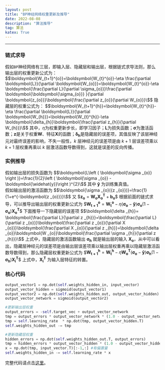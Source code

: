 ```yaml
---
layout: post	
title: "BP神经网络权重更新及推导"	
date: 2022-08-08	
description: "算法推导"	
tag: 算法
katex: True	
---
```


---
### 链式求导
假如`BP`神经网络有三层，即输入层、隐藏层和输出层，根据链式求导法则，那么输出层的权重更新公式为：
\$$\boldsymbol{W_{t+1}^{o}}=\boldsymbol{W_{t}^{o}}-\eta \frac{\partial \boldsymbol{L}}{\partial \boldsymbol{W_{o}}}=\boldsymbol{W_{t}^{o}}-\eta \boldsymbol{\frac{\partial L}{\partial \sigma_{o}}}\frac{\partial \boldsymbol{\boldsymbol{\sigma_{o}}} }{\partial \boldsymbol{z_{o}}}\boldsymbol{\frac{\partial z_{o}}{\partial W_{o}}}\$$
隐藏层的权重公式为：
\$$\boldsymbol{W_{t+1}^{h}}=\boldsymbol{W_{t}^{h}}-\eta \frac{\partial \boldsymbol{L}}{\partial \boldsymbol{W_{h}}}=\boldsymbol{W_{t}^{h}}-\eta \boldsymbol{\delta_{h}}\boldsymbol{\frac{\partial z_{h}}{\partial W_{h}}}\$$
其中，$\eta$为权重更新步长，即学习因子；$\boldsymbol{L}$为损失函数；$\boldsymbol{\sigma}$为激活函数；$\boldsymbol{z}$是关于权重$\boldsymbol{W}$、特征$\boldsymbol{X}$的函数；$\boldsymbol{\delta_{h}}$是隐藏层的误差项，其值反映了该层神经元对最终误差的影响，不失一般性，$k$ 层神经元的误差项是由 $k+1$ 层误差项乘以 $k+1$ 层权重再乘以 $k$ 层激活函数导数得到，这就是误差的反向传播。
### 实例推导
假如输出层的损失函数为
\$$\boldsymbol{L\left ( \boldsymbol{\sigma _{o}} \right )}=\frac{1}{2}\left ( \boldsymbol{\sigma _{o}} -\boldsymbol{\widehat{y}}\right )^{2}\$$
其中 $\boldsymbol{\widehat{y}}$ 为训练集真值。
<br>
假如输出层的激活函数为
\$$\boldsymbol{\sigma _{o}({z _{o}})}=\frac{1}{1+e^{-\boldsymbol{z _{o}}}}\$$
又
\$$\boldsymbol{z _{o}}=\boldsymbol{W _{o}}\boldsymbol{X _{o}^{T}}+\boldsymbol{b _{o}}\$$
根据前面的链式求导，可以推导出输出层的权重更新公式为
\$$\boldsymbol{W _{t+1}^{o}}=\boldsymbol{W _{t}^{o}}-\eta \left ( \boldsymbol{\sigma _{o}} -\boldsymbol{\widehat{y}} \right )\boldsymbol{\sigma _{o}}\left ( 1- \boldsymbol{\sigma _{o}}\right )\boldsymbol{X _{o}^{T}}\$$
下面推导一下隐藏层的误差项
\$$\boldsymbol{\delta _{h}}= \boldsymbol{\frac{\partial L}{\partial z _{h}}}=\boldsymbol{\frac{\partial L}{\partial z _{o}}}\boldsymbol{\frac{\partial z _{o}}{\partial X _{o}}}\boldsymbol{\frac{\partial X _{o}}{\partial z _{h}}}=\boldsymbol{\delta _{o}}\boldsymbol{W _{o}}\boldsymbol{\frac{\partial \sigma _{h}}{\partial z _{h}}}\$$
上式中，隐藏层的激活函数输出 $\boldsymbol{\sigma _{h}}$ 就是输出层的输入 $\boldsymbol{X _{o}}$，从中可以看出，隐藏层神经元的误差项是由输出层误差项乘以输出层权重再乘以隐藏层激活函数导数得到，那么隐藏层权重更新公式为
\$$\boldsymbol{W _{t+1}^{h}}=\boldsymbol{W _{t}^{h}}-\eta \boldsymbol{W _{o}^{T}} \left ( \boldsymbol{\sigma _{o}} -\boldsymbol{\widehat{y}} \right )\boldsymbol{\sigma _{h}}\left ( 1- \boldsymbol{\sigma _{h}}\right )\boldsymbol{X _{i}^{T}}\$$
上式中，$\boldsymbol{X _{i}^{T}}$ 为输入层特征的转置。  
### 核心代码
```python
output_vector1 = np.dot(self.weights_hidden_in, input_vector)
output_vector_hidden = sigmoid(output_vector1)
output_vector2 = np.dot(self.weights_hidden_out, output_vector_hidden)
output_vector_network = sigmoid(output_vector2)

#更新输出层权重
output_errors = -self.target_vec + output_vector_network
tmp = output_errors * output_vector_network * (1.0 - output_vector_network)
tmp = self.learning_rate  * np.dot(tmp, output_vector_hidden.T)
self.weights_hidden_out -= tmp

#更新隐藏层权重
hidden_errors = np.dot(self.weights_hidden_out.T, output_errors)
tmp = hidden_errors * output_vector_hidden * (1.0 - output_vector_hidden)
x = np.dot(tmp, input_vector.T)[:-1,:] #有偏置量
self.weights_hidden_in -= self.learning_rate * x
```
完整代码请点击[这里](https://github.com/doycode/mlgorithms/blob/master/mlgorithms/neural_network/ANN.py)。
<br><br><br>
